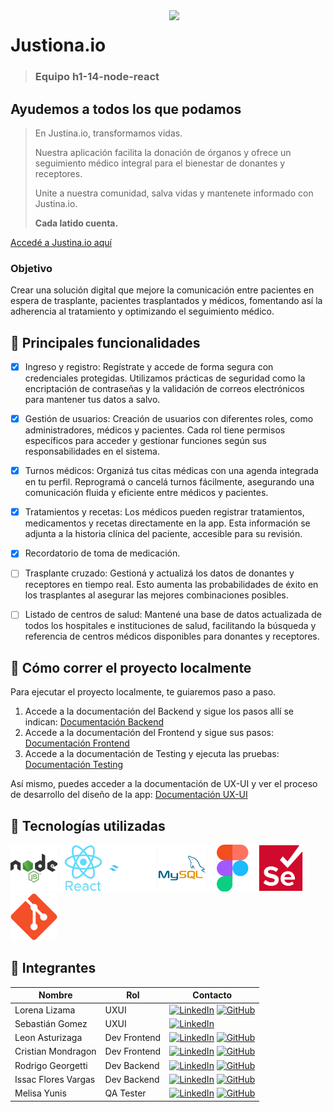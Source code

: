 <img align="right" width="250" src="https://github.com/user-attachments/assets/702f2c28-37a4-4aff-bc6f-9c4c4f05d777">

# Justiona.io

> ### Equipo h1-14-node-react


## Ayudemos a todos los que podamos

> En Justina.io, transformamos vidas.
> 
> Nuestra aplicación facilita la donación de órganos y ofrece un seguimiento médico integral para el bienestar de donantes y receptores.
> 
> Unite a nuestra comunidad, salva vidas y mantenete informado con Justina.io.
> 
> **Cada latido cuenta.**

[Accedé a Justina.io aquí](https://justinaio.netlify.app/)

### Objetivo
Crear una solución digital que mejore la comunicación entre pacientes en espera de trasplante, pacientes trasplantados y médicos, fomentando así la adherencia al tratamiento y optimizando el seguimiento médico.

## 🚀 Principales funcionalidades
- [x] Ingreso y registro: Regístrate y accede de forma segura con credenciales protegidas. Utilizamos prácticas de seguridad como la encriptación de contraseñas y la validación de correos electrónicos para mantener tus datos a salvo.
- [x] Gestión de usuarios: Creación de usuarios con diferentes roles, como administradores, médicos y pacientes. Cada rol tiene permisos específicos para acceder y gestionar funciones según sus responsabilidades en el sistema.
- [x] Turnos médicos: Organizá tus citas médicas con una agenda integrada en tu perfil. Reprogramá o cancelá turnos fácilmente, asegurando una comunicación fluida y eficiente entre médicos y pacientes.
- [x] Tratamientos y recetas: Los médicos pueden registrar tratamientos, medicamentos y recetas directamente en la app. Esta información se adjunta a la historia clínica del paciente, accesible para su revisión.
- [x] Recordatorio de toma de medicación.
- [ ] Trasplante cruzado: Gestioná y actualizá los datos de donantes y receptores en tiempo real. Esto aumenta las probabilidades de éxito en los trasplantes al asegurar las mejores combinaciones posibles.
- [ ] Listado de centros de salud: Mantené una base de datos actualizada de todos los hospitales e instituciones de salud, facilitando la búsqueda y referencia de centros médicos disponibles para donantes y receptores.


## 🚀 Cómo correr el proyecto localmente

Para ejecutar el proyecto localmente, te guiaremos paso a paso.
1. Accede a la documentación del Backend y sigue los pasos allí se indican: [Documentación Backend](back/README.md)
2. Accede a la documentación del Frontend y sigue sus pasos: [Documentación Frontend](front/README.md)
3. Accede a la documentación de Testing y ejecuta las pruebas: [Documentación Testing](testing/README.md)

Así mismo, puedes acceder a la documentación de UX-UI y ver el proceso de desarrollo del diseño de la app: [Documentación UX-UI](uxui/README.md)

## 🚀 Tecnologías utilizadas

<img src="https://github.com/devicons/devicon/blob/55609aa5bd817ff167afce0d965585c92040787a/icons/nodejs/nodejs-original-wordmark.svg" title="Node" alt="Node" width="75" height="75"/> <img src="https://github.com/devicons/devicon/blob/55609aa5bd817ff167afce0d965585c92040787a/icons/react/react-original-wordmark.svg" title="React" alt="React" width="75" height="75"/> <img src="https://github.com/devicons/devicon/blob/55609aa5bd817ff167afce0d965585c92040787a/icons/tailwindcss/tailwindcss-original-wordmark.svg" title="Tailwind " alt="Tailwind" width="75" height="75"/> <img src="https://github.com/devicons/devicon/blob/55609aa5bd817ff167afce0d965585c92040787a/icons/mysql/mysql-original-wordmark.svg" title="MySQL" alt="MySQL" width="75" height="75"/> <img src="https://github.com/devicons/devicon/blob/55609aa5bd817ff167afce0d965585c92040787a/icons/figma/figma-original.svg" title="Figma" alt="Figma" width="75" height="75"/> <img src="https://github.com/devicons/devicon/blob/55609aa5bd817ff167afce0d965585c92040787a/icons/selenium/selenium-original.svg" title="Selenium" alt="Selenium" width="75" height="75"/> <img src="https://github.com/devicons/devicon/blob/55609aa5bd817ff167afce0d965585c92040787a/icons/git/git-original.svg?plain=1" title="Postman" alt="Postman" width="75" height="75"/>


## 🚀 Integrantes
| Nombre | Rol | Contacto |
| ------ | --- | --------------- |
| Lorena Lizama | UXUI | [![LinkedIn](https://img.shields.io/badge/linkedin%20-%230077B5.svg?style=for-the-badge&logo=linkedin&logoColor=white)](https://www.linkedin.com/in/lorenalizamag/) [![GitHub](https://img.shields.io/badge/github-%23121011.svg?style=for-the-badge&logo=github&logoColor=white)](https://github.com/LorenaLizama) |
| Sebastián Gomez | UXUI | [![LinkedIn](https://img.shields.io/badge/linkedin%20-%230077B5.svg?style=for-the-badge&logo=linkedin&logoColor=white)](https://www.linkedin.com/in/sebasr-gomez90/) |
| Leon Asturizaga | Dev Frontend | [![LinkedIn](https://img.shields.io/badge/linkedin%20-%230077B5.svg?style=for-the-badge&logo=linkedin&logoColor=white)](https://www.linkedin.com/in/leon-asturizaga-94a80377/) [![GitHub](https://img.shields.io/badge/github-%23121011.svg?style=for-the-badge&logo=github&logoColor=white)](https://github.com/leonasturizaga) |
| Cristian Mondragon | Dev Frontend | [![LinkedIn](https://img.shields.io/badge/linkedin%20-%230077B5.svg?style=for-the-badge&logo=linkedin&logoColor=white)](https://www.linkedin.com/in/ccortesm/) [![GitHub](https://img.shields.io/badge/github-%23121011.svg?style=for-the-badge&logo=github&logoColor=white)](https://github.com/Cristiancm49) |
| Rodrigo Georgetti | Dev Backend | [![LinkedIn](https://img.shields.io/badge/linkedin%20-%230077B5.svg?style=for-the-badge&logo=linkedin&logoColor=white)](https://www.linkedin.com/in/rodrigo-georgetti/) [![GitHub](https://img.shields.io/badge/github-%23121011.svg?style=for-the-badge&logo=github&logoColor=white)](https://github.com/rodrigo-georgetti) |
| Issac Flores Vargas | Dev Backend | [![LinkedIn](https://img.shields.io/badge/linkedin%20-%230077B5.svg?style=for-the-badge&logo=linkedin&logoColor=white)](https://www.linkedin.com/in/isaacfloresv) [![GitHub](https://img.shields.io/badge/github-%23121011.svg?style=for-the-badge&logo=github&logoColor=white)](https://github.com/IsaacFloresv) |
| Melisa Yunis | QA Tester | [![LinkedIn](https://img.shields.io/badge/linkedin%20-%230077B5.svg?style=for-the-badge&logo=linkedin&logoColor=white)](https://www.linkedin.com/in/melisa-yunis/) [![GitHub](https://img.shields.io/badge/github-%23121011.svg?style=for-the-badge&logo=github&logoColor=white)](https://github.com/Melisayunis) |
